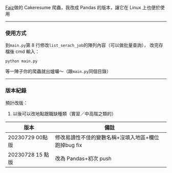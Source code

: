 [Faiz](https://github.com/faiz135753)做的 Cakeresume 爬蟲，我改成 Pandas 的版本，讓它在 Linux 上也便於使用

---

### 使用方式

到`main.py`第 8 行修改`list_serach_job`的陣列內容（可以做批量查詢），
改完存檔後 cmd 輸入：

```shell
python main.py
```

等一陣子你的爬蟲就出爐囉～（跟`main.py`同個目錄）

---

### 版本紀錄

預計改版：
1. 以後可以改地點跟職缺種類（實習／中高階之類的）

| 版本             | 備註                  |
| ---------------- | --------------------- |
|20230729 00點版|修改易讀性不佳的變數名稱+沒填入地區+欄位跑掉bug fix|
| 20230728 15 點版 | 改為 Pandas+初次 push |
